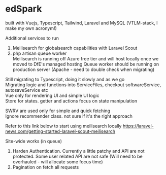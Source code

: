 # edSpark
built with Vuejs, Typescript, Tailwind, Laravel and MySQL (VTLM-stack, I make my own acronym!)

Additional services to run 
1. Meilisearch for globalsearch capabilities with Laravel Scout
2. php artisan queue worker <br>
Meilisearch is running off Azure free tier and will host locally once we moved to DfE's managed hosting
Queue worker should be running on production server (Apache - need to double check when migrating)

Still migrating to Typescript, doing it slowly and as we go <br>
Migrating logic and functions into ServiceFiles, checkout softwareService, autosaveService etc <br>
Vue only for rendering UI and simple UI logic<br>
Store for states. getter and actions focus on state manipulation <br>

SWRV are used only for simple and quick fetching <br>
Ignore recommender class. not sure if it's the right approach <br>

Refer to this link below to start using meilisearch locally
https://laravel-news.com/getting-started-laravel-scout-meilisearch


Site-wide works (in queue)
1. Harden Authentication. Currently a little patchy and API are not protected. Some user related API are not safe (Will need to be overhauled - will allocate some focus time)
2. Pagination on fetch all requests